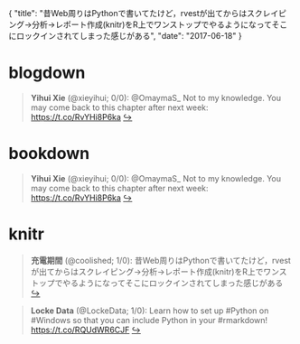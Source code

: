 {
  "title": "昔Web周りはPythonで書いてたけど，rvestが出てからはスクレイピング→分析→レポート作成(knitr)をR上でワンストップでやるようになってそこにロックインされてしまった感じがある",
  "date": "2017-06-18"
}

# blogdown

> **Yihui Xie** (@xieyihui; 0/0): @OmaymaS_ Not to my knowledge. You may come back to this chapter after next week: https://t.co/RvYHi8P6ka  [&#8618;](https://twitter.com/xieyihui/status/876324213329719296)

<!-- -->


# bookdown

> **Yihui Xie** (@xieyihui; 0/0): @OmaymaS_ Not to my knowledge. You may come back to this chapter after next week: https://t.co/RvYHi8P6ka  [&#8618;](https://twitter.com/xieyihui/status/876324213329719296)

<!-- -->


# knitr

> **充電期間** (@coolished; 1/0): 昔Web周りはPythonで書いてたけど，rvestが出てからはスクレイピング→分析→レポート作成(knitr)をR上でワンストップでやるようになってそこにロックインされてしまった感じがある  [&#8618;](https://twitter.com/xieyihui/status/876476677009719296)

<!-- -->


> **Locke Data** (@LockeData; 1/0): Learn how to set up #Python on #Windows so that you can include Python in your #rmarkdown! https://t.co/RQUdWR6CJF  [&#8618;](https://twitter.com/xieyihui/status/876455367819055104)

<!-- -->



